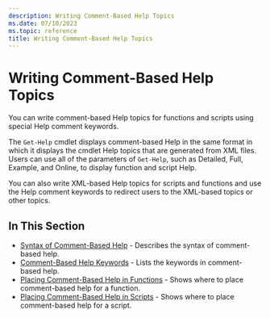 ```yaml
---
description: Writing Comment-Based Help Topics
ms.date: 07/10/2023
ms.topic: reference
title: Writing Comment-Based Help Topics
---
```

# Writing Comment-Based Help Topics

You can write comment-based Help topics for functions and scripts using special Help comment
keywords.

The `Get-Help` cmdlet displays comment-based Help in the same format in which it displays the cmdlet
Help topics that are generated from XML files. Users can use all of the parameters of `Get-Help`,
such as Detailed, Full, Example, and Online, to display function and script Help.

You can also write XML-based Help topics for scripts and functions and use the Help comment keywords
to redirect users to the XML-based topics or other topics.

## In This Section

- [Syntax of Comment-Based Help][04] -  Describes the syntax of comment-based help.
- [Comment-Based Help Keywords][01] - Lists the keywords in comment-based help.
- [Placing Comment-Based Help in Functions][02] - Shows where to place comment-based help for a
  function.
- [Placing Comment-Based Help in Scripts][03] - Shows where to place comment-based help for a
  script.

<!-- link references -->
[01]: ./comment-based-help-keywords.md
[02]: ./placing-comment-based-help-in-functions.md
[03]: ./placing-comment-based-help-in-scripts.md
[04]: ./syntax-of-comment-based-help.md
